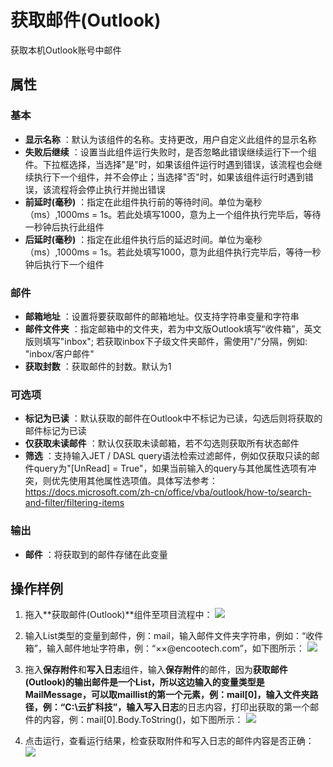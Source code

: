 # 获取邮件(Outlook)

获取本机Outlook账号中邮件

## 属性

### 基本

- **显示名称** ：默认为该组件的名称。支持更改，用户自定义此组件的显示名称
- **失败后继续** ：设置当此组件运行失败时，是否忽略此错误继续运行下一个组件。下拉框选择，当选择"是"时，如果该组件运行时遇到错误，该流程也会继续执行下一个组件，并不会停止；当选择"否"时，如果该组件运行时遇到错误，该流程将会停止执行并抛出错误
- **前延时(毫秒)** ：指定在此组件执行前的等待时间。单位为毫秒（ms）,1000ms = 1s。若此处填写1000，意为上一个组件执行完毕后，等待一秒钟后执行此组件
- **后延时(毫秒)** ：指定在此组件执行后的延迟时间。单位为毫秒（ms）,1000ms = 1s。若此处填写1000，意为此组件执行完毕后，等待一秒钟后执行下一个组件

### 邮件

- **邮箱地址** ：设置将要获取邮件的邮箱地址。仅支持字符串变量和字符串
- **邮件文件夹** ：指定邮箱中的文件夹，若为中文版Outlook填写“收件箱”，英文版则填写"inbox"; 若获取inbox下子级文件夹邮件，需使用"/"分隔，例如: "inbox/客户邮件"
- **获取封数** ：获取邮件的封数。默认为1

### 可选项

- **标记为已读** ：默认获取的邮件在Outlook中不标记为已读，勾选后则将获取的邮件标记为已读
- **仅获取未读邮件** ：默认仅获取未读邮箱，若不勾选则获取所有状态邮件
- **筛选** ：支持输入JET / DASL query语法检索过滤邮件，例如仅获取只读的邮件query为"[UnRead] = True"，如果当前输入的query与其他属性选项有冲突，则优先使用其他属性选项值。具体写法参考：https://docs.microsoft.com/zh-cn/office/vba/outlook/how-to/search-and-filter/filtering-items

### 输出

- **邮件** ：将获取到的邮件存储在此变量

## 操作样例

1. 拖入**获取邮件(Outlook)**组件至项目流程中：
![](https://docimages.blob.core.chinacloudapi.cn/images/Activities/GetOutlookMail20201222.png)

2. 输入List<MailMessage>类型的变量到邮件，例：mail，输入邮件文件夹字符串，例如：“收件箱”，输入邮件地址字符串，例：“××@encootech.com”，如下图所示：
![](https://docimages.blob.core.chinacloudapi.cn/images/Activities/GetOutlookMail2020122202.png)

3. 拖入**保存附件**和**写入日志**组件，输入**保存附件**的邮件，因为**获取邮件(Outlook)**的输出邮件是一个List，所以这边输入的变量类型是MailMessage，可以取maillist的第一个元素，例：mail[0]，输入文件夹路径，例：“C:\\云扩科技”，输入**写入日志**的日志内容，打印出获取的第一个邮件的内容，例：mail[0].Body.ToString()，如下图所示：
![](https://docimages.blob.core.chinacloudapi.cn/images/Activities/GetOutlookMail2020122203.png)

4. 点击运行，查看运行结果，检查获取附件和写入日志的邮件内容是否正确：
![](https://docimages.blob.core.chinacloudapi.cn/images/Activities/GetOutlookMail2020122204.png)
